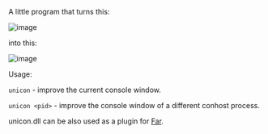 ﻿A little program that turns this:

![image](https://user-images.githubusercontent.com/11453922/122759189-93ff3900-d291-11eb-89a9-b1d47aa22ed9.png)

into this:

![image](https://user-images.githubusercontent.com/11453922/122759316-b4c78e80-d291-11eb-87aa-7cdc2979ae28.png)

Usage:

`unicon` - improve the current console window.

`unicon <pid>` - improve the console window of a different conhost process.

unicon.dll can be also used as a plugin for [Far](https://github.com/FarGroup/FarManager).
